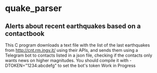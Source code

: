 # quake_parser
## Alerts about recent earthquakes based on a contactbook
This C program downloads a text file with the list of the last earthquakes from http://cnt.rm.ingv.it/ using their APIs, and sends them using a Telegram bot to contacts listed in a json file, checking if the contacts only wants news on higher magnitudes.
You should compile it with -DTOKEN=\"1234:abcdefg\" to set the bot's token
Work in Progress

